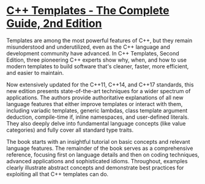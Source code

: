 # [C++ Templates - The Complete Guide, 2nd Edition](http://www.tmplbook.com/)

Templates are among the most powerful features of C++, but they remain misunderstood and underutilized, even as the C++ language and development community have advanced. In C++ Templates, Second Edition, three pioneering C++ experts show why, when, and how to use modern templates to build software that's cleaner, faster, more efficient, and easier to maintain.

Now extensively updated for the C++11, C++14, and C++17 standards, this new edition presents state-of-the-art techniques for a wider spectrum of applications. The authors provide authoritative explanations of all new language features that either improve templates or interact with them, including variadic templates, generic lambdas, class template argument deduction, compile-time if, inline namespaces, and user-defined literals. They also deeply delve into fundamental language concepts (like value categories) and fully cover all standard type traits.

The book starts with an insightful tutorial on basic concepts and relevant language features. The remainder of the book serves as a comprehensive reference, focusing first on language details and then on coding techniques, advanced applications and sophisticated idioms. Throughout, examples clearly illustrate abstract concepts and demonstrate best practices for exploiting all that C++ templates can do.
